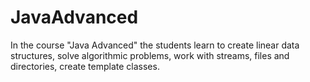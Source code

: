 # JavaAdvanced

In the course "Java Advanced" the students learn to create linear data structures, solve algorithmic problems, work with streams, files and directories, create template classes.
